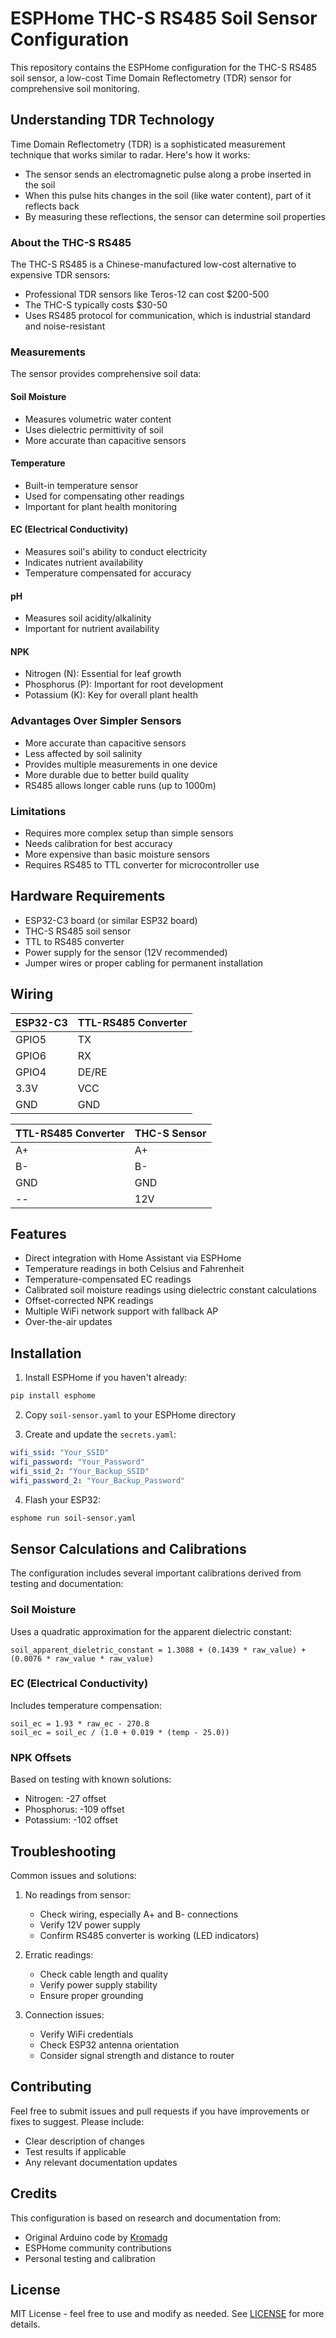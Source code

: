 # ESPHome THC-S RS485 Soil Sensor Configuration

This repository contains the ESPHome configuration for the THC-S RS485 soil sensor, a low-cost Time Domain Reflectometry (TDR) sensor for comprehensive soil monitoring.

## Understanding TDR Technology

Time Domain Reflectometry (TDR) is a sophisticated measurement technique that works similar to radar. Here's how it works:

- The sensor sends an electromagnetic pulse along a probe inserted in the soil
- When this pulse hits changes in the soil (like water content), part of it reflects back
- By measuring these reflections, the sensor can determine soil properties

### About the THC-S RS485

The THC-S RS485 is a Chinese-manufactured low-cost alternative to expensive TDR sensors:
- Professional TDR sensors like Teros-12 can cost $200-500
- The THC-S typically costs $30-50
- Uses RS485 protocol for communication, which is industrial standard and noise-resistant

### Measurements

The sensor provides comprehensive soil data:

#### Soil Moisture
- Measures volumetric water content
- Uses dielectric permittivity of soil
- More accurate than capacitive sensors

#### Temperature
- Built-in temperature sensor
- Used for compensating other readings
- Important for plant health monitoring

#### EC (Electrical Conductivity)
- Measures soil's ability to conduct electricity
- Indicates nutrient availability
- Temperature compensated for accuracy

#### pH
- Measures soil acidity/alkalinity
- Important for nutrient availability

#### NPK
- Nitrogen (N): Essential for leaf growth
- Phosphorus (P): Important for root development
- Potassium (K): Key for overall plant health

### Advantages Over Simpler Sensors
- More accurate than capacitive sensors
- Less affected by soil salinity
- Provides multiple measurements in one device
- More durable due to better build quality
- RS485 allows longer cable runs (up to 1000m)

### Limitations
- Requires more complex setup than simple sensors
- Needs calibration for best accuracy
- More expensive than basic moisture sensors
- Requires RS485 to TTL converter for microcontroller use

## Hardware Requirements

- ESP32-C3 board (or similar ESP32 board)
- THC-S RS485 soil sensor
- TTL to RS485 converter
- Power supply for the sensor (12V recommended)
- Jumper wires or proper cabling for permanent installation

## Wiring

| ESP32-C3 | TTL-RS485 Converter |
|----------|-------------------|
| GPIO5    | TX               |
| GPIO6    | RX               |
| GPIO4    | DE/RE           |
| 3.3V     | VCC             |
| GND      | GND             |

| TTL-RS485 Converter | THC-S Sensor |
|---------------------|--------------|
| A+                  | A+           |
| B-                  | B-           |
| GND                 | GND          |
| --                  | 12V          |

## Features

- Direct integration with Home Assistant via ESPHome
- Temperature readings in both Celsius and Fahrenheit
- Temperature-compensated EC readings
- Calibrated soil moisture readings using dielectric constant calculations
- Offset-corrected NPK readings
- Multiple WiFi network support with fallback AP
- Over-the-air updates

## Installation

1. Install ESPHome if you haven't already:
```bash
pip install esphome
```

2. Copy `soil-sensor.yaml` to your ESPHome directory

3. Create and update the `secrets.yaml`:
```yaml
wifi_ssid: "Your_SSID"
wifi_password: "Your_Password"
wifi_ssid_2: "Your_Backup_SSID"
wifi_password_2: "Your_Backup_Password"
```

4. Flash your ESP32:
```bash
esphome run soil-sensor.yaml
```

## Sensor Calculations and Calibrations

The configuration includes several important calibrations derived from testing and documentation:

### Soil Moisture
Uses a quadratic approximation for the apparent dielectric constant:
```
soil_apparent_dieletric_constant = 1.3088 + (0.1439 * raw_value) + (0.0076 * raw_value * raw_value)
```

### EC (Electrical Conductivity)
Includes temperature compensation:
```
soil_ec = 1.93 * raw_ec - 270.8
soil_ec = soil_ec / (1.0 + 0.019 * (temp - 25.0))
```

### NPK Offsets
Based on testing with known solutions:
- Nitrogen: -27 offset
- Phosphorus: -109 offset
- Potassium: -102 offset

## Troubleshooting

Common issues and solutions:

1. No readings from sensor:
   - Check wiring, especially A+ and B- connections
   - Verify 12V power supply
   - Confirm RS485 converter is working (LED indicators)

2. Erratic readings:
   - Check cable length and quality
   - Verify power supply stability
   - Ensure proper grounding

3. Connection issues:
   - Verify WiFi credentials
   - Check ESP32 antenna orientation
   - Consider signal strength and distance to router

## Contributing

Feel free to submit issues and pull requests if you have improvements or fixes to suggest. Please include:
- Clear description of changes
- Test results if applicable
- Any relevant documentation updates

## Credits

This configuration is based on research and documentation from:
- Original Arduino code by [Kromadg](https://github.com/kromadg/soil-sensor)
- ESPHome community contributions
- Personal testing and calibration

## License

MIT License - feel free to use and modify as needed. See [LICENSE](LICENSE) for more details.

